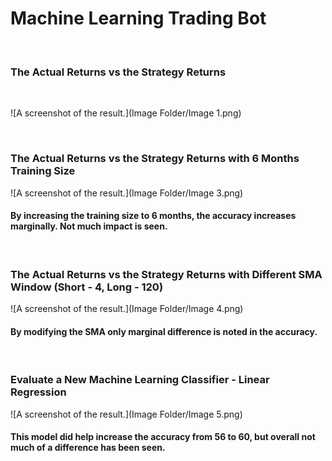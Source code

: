 # Machine Learning Trading Bot

<br>

### The Actual Returns vs the Strategy Returns

<br>

![A screenshot of the result.](Image Folder/Image 1.png)

<br>

### The Actual Returns vs the Strategy Returns with 6 Months Training Size

![A screenshot of the result.](Image Folder/Image 3.png)

#### By increasing the training size to 6 months, the accuracy increases marginally. Not much impact is seen.

<br>

### The Actual Returns vs the Strategy Returns with Different SMA Window (Short - 4, Long - 120)

![A screenshot of the result.](Image Folder/Image 4.png)

#### By modifying the SMA only marginal difference is noted in the accuracy.

<br>

### Evaluate a New Machine Learning Classifier - Linear Regression

![A screenshot of the result.](Image Folder/Image 5.png)

#### This model did help increase the accuracy from 56 to 60, but overall not much of a difference has been seen. 
<br>